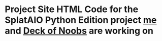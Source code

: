 # Project Site HTML Code for the SplatAIO Python Edition project [me](https://github.com/MCMiners9) and [Deck of Noobs](https://github.com/DeckOfNoobs) are working on
